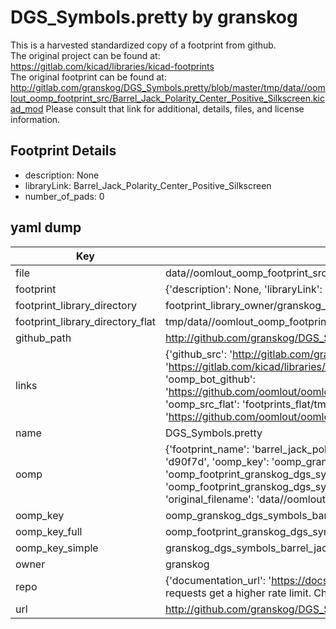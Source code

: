 # DGS_Symbols.pretty by granskog  
This is a harvested standardized copy of a footprint from github.  
The original project can be found at:  
https://gitlab.com/kicad/libraries/kicad-footprints  
The original footprint can be found at:
http://gitlab.com/granskog/DGS_Symbols.pretty/blob/master/tmp/data//oomlout_oomp_footprint_src/Barrel_Jack_Polarity_Center_Positive_Silkscreen.kicad_mod
Please consult that link for additional, details, files, and license information.  
## Footprint Details
* description: None  
* libraryLink: Barrel_Jack_Polarity_Center_Positive_Silkscreen  
* number_of_pads: 0  
## yaml dump  
| Key | Value |  
| --- | --- |  
| file | data//oomlout_oomp_footprint_src/DGS_Symbols.pretty/Barrel_Jack_Polarity_Center_Positive_Silkscreen.kicad_mod |  
| footprint | {'description': None, 'libraryLink': 'Barrel_Jack_Polarity_Center_Positive_Silkscreen', 'number_of_pads': 0} |  
| footprint_library_directory | footprint_library_owner/granskog_DGS_Symbols.pretty |  
| footprint_library_directory_flat | tmp/data//oomlout_oomp_footprint_src/footprints_flat/granskog_dgs_symbols_barrel_jack_polarity_center_positive_silkscreen/working |  
| github_path | http://github.com/granskog/DGS_Symbols.pretty/blob/master/tmp/data//oomlout_oomp_footprint_src/Barrel_Jack_Polarity_Center_Positive_Silkscreen.kicad_mod |  
| links | {'github_src': 'http://gitlab.com/granskog/DGS_Symbols.pretty/blob/master/tmp/data//oomlout_oomp_footprint_src/Barrel_Jack_Polarity_Center_Positive_Silkscreen.kicad_mod', 'github_src_repo': 'https://gitlab.com/kicad/libraries/kicad-footprints', 'oomp_bot': 'tmp/data//oomlout_oomp_footprint_src/footprints/granskog_dgs_symbols_barrel_jack_polarity_center_positive_silkscreen/working', 'oomp_bot_github': 'https://github.com/oomlout/oomlout_oomp_footprint_bot/tree/main/tmp/data//oomlout_oomp_footprint_src/footprints/granskog_dgs_symbols_barrel_jack_polarity_center_positive_silkscreen/working', 'oomp_src_flat': 'footprints_flat/tmp/data//oomlout_oomp_footprint_src/footprints_flat/granskog_dgs_symbols_barrel_jack_polarity_center_positive_silkscreen/working', 'oomp_src_flat_github': 'https://github.com/oomlout/oomlout_oomp_footprint_src/tree/main/tmp/data//oomlout_oomp_footprint_src/footprints_flat/granskog_dgs_symbols_barrel_jack_polarity_center_positive_silkscreen/working'} |  
| name | DGS_Symbols.pretty |  
| oomp | {'footprint_name': 'barrel_jack_polarity_center_positive_silkscreen', 'library_name': 'dgs_symbols', 'md5': 'd90f7d29e8e81c82cafe7510709b2fc2', 'md5_10': 'd90f7d29e8', 'md5_5': 'd90f7', 'md5_6': 'd90f7d', 'oomp_key': 'oomp_granskog_dgs_symbols_barrel_jack_polarity_center_positive_silkscreen', 'oomp_key_extra': 'oomp_footprint_granskog_dgs_symbols_barrel_jack_polarity_center_positive_silkscreen', 'oomp_key_full': 'oomp_footprint_granskog_dgs_symbols_barrel_jack_polarity_center_positive_silkscreen_d90f7d', 'oomp_key_simple': 'granskog_dgs_symbols_barrel_jack_polarity_center_positive_silkscreen', 'original_filename': 'data//oomlout_oomp_footprint_src/DGS_Symbols.pretty/Barrel_Jack_Polarity_Center_Positive_Silkscreen.kicad_mod', 'owner_name': 'granskog'} |  
| oomp_key | oomp_granskog_dgs_symbols_barrel_jack_polarity_center_positive_silkscreen |  
| oomp_key_full | oomp_footprint_granskog_dgs_symbols_barrel_jack_polarity_center_positive_silkscreen |  
| oomp_key_simple | granskog_dgs_symbols_barrel_jack_polarity_center_positive_silkscreen |  
| owner | granskog |  
| repo | {'documentation_url': 'https://docs.github.com/rest/overview/resources-in-the-rest-api#rate-limiting', 'message': "API rate limit exceeded for 84.66.142.224. (But here's the good news: Authenticated requests get a higher rate limit. Check out the documentation for more details.)"} |  
| url | http://github.com/granskog/DGS_Symbols.pretty |  

